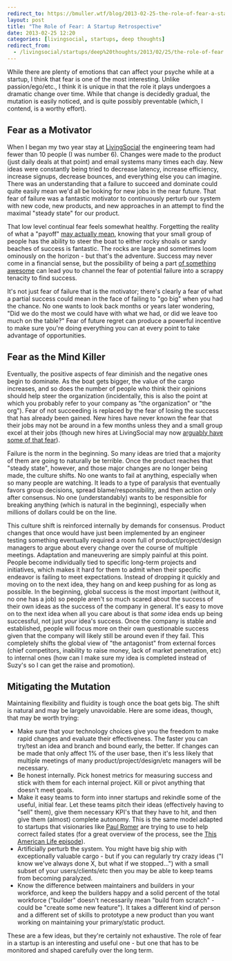 ```yaml
---
redirect_to: https://bmuller.wtf/blog/2013-02-25-the-role-of-fear-a-startup-retrospective
layout: post
title: "The Role of Fear: A Startup Retrospective"
date: 2013-02-25 12:20
categories: [livingsocial, startups, deep thoughts]
redirect_from:
  - /livingsocial/startups/deep%20thoughts/2013/02/25/the-role-of-fear:-a-startup-retrospective.html
---
```

While there are plenty of emotions that can affect your psyche while at a startup, I think that fear is one of the most interesting.  Unlike passion/ego/etc., I think it is unique in that the role it plays undergoes a dramatic change over time.  While that change is decidedly gradual, the mutation is easily noticed, and is quite possibly preventable (which, I contend, is a worthy effort).

## Fear as a Motivator
When I began my two year stay at [LivingSocial](http://livingsocial.com) the engineering team had fewer than 10 people (I was number 6).  Changes were made to the product (just daily deals at that point) and email systems many times each day.  New ideas were constantly being tried to decrease latency, increase efficiency, increase signups, decrease bounces, and everything else you can imagine.  There was an understanding that a failure to succeed and dominate could quite easily mean we'd all be looking for new jobs in the near future.  That fear of failure was a fantastic motivator to continuously perturb our system with new code, new products, and new approaches in an attempt to find the maximal "steady state" for our product.

That low level continual fear feels somewhat healthy.  Forgetting the reality of what a "payoff" [may actually mean](http://www.wallstreetoasis.com/blog/why-you-should-reject-that-start-up-job), knowing that your small group of people has the ability to steer the boat to either rocky shoals or sandy beaches of success is fantastic.  The rocks are large and sometimes loom ominously on the horizon - but that's the adventure.  Success may never come in a financial sense, but the possibility of being a part [of something awesome](http://www.guinnessworldrecords.com/records-1000/most-online-vouchers-sold-in-24-hours/) can lead you to channel the fear of potential failure into a scrappy tenacity to find success.

It's not just fear of failure that is the motivator; there's clearly a fear of what a partial success could mean in the face of failing to "go big" when you had the chance.  No one wants to look back months or years later wondering, "Did we do the most we could have with what we had, or did we leave too much on the table?"  Fear of future regret can produce a powerful incentive to make sure you're doing everything you can at every point to take advantage of opportunities.

## Fear as the Mind Killer
Eventually, the positive aspects of fear diminish and the negative ones begin to dominate.  As the boat gets bigger, the value of the cargo increases, and so does the number of people who think their opinions should help steer the organization (incidentally, this is also the point at which you probably refer to your company as "the organization" or "the org").  Fear of not succeeding is replaced by the fear of losing the success that has already been gained.  New hires have never known the fear that their jobs may not be around in a few months unless they and a small group excel at their jobs (though new hires at LivingSocial may now [arguably have some of that fear](http://techcrunch.com/2012/11/29/livingsocial-confirms-layoffs-400-all-but-a-couple-dozen-in-the-u-s-10-of-workforce/)).

Failure is the norm in the beginning.  So many ideas are tried that a majority of them are going to naturally be terrible.  Once the product reaches that "steady state", however, and those major changes are no longer being made, the culture shifts.  No one wants to fail at anything, especially when so many people are watching.  It leads to a type of paralysis that eventually favors group decisions, spread blame/responsibility, and then action only after consensus.  No one (understandably) wants to be responsible for breaking anything (which is natural in the beginning), especially when millions of dollars could be on the line.

This culture shift is reinforced internally by demands for consensus.  Product changes that once would have just been implemented by an engineer testing something eventually required a room full of product/project/design managers to argue about every change over the course of multiple meetings.  Adaptation and maneuvering are simply painful at this point.  People become individually tied to specific long-term projects and initiatives, which makes it hard for them to admit when their specific endeavor is failing to meet expectations.  Instead of dropping it quickly and moving on to the next idea, they hang on and keep pushing for as long as possible.  In the beginning, global success is the most important (without it, no one has a job) so people aren't so much scared about the success of their own ideas as the success of the company in general.  It's easy to move on to the next idea when all you care about is that _some_ idea ends up being successful, not just _your_ idea's success.  Once the company is stable and established, people will focus more on their own questionable success given that the company will likely still be around even if they fail.  This completely shifts the global view of "the antagonist" from external forces (chief competitors, inability to raise money, lack of market penetration, etc) to internal ones (how can I make sure my idea is completed instead of Suzy's so I can get the raise and promotion).

## Mitigating the Mutation
Maintaining flexibility and fluidity is tough once the boat gets big.  The shift is natural and may be largely unavoidable.  Here are some ideas, though, that may be worth trying:

* Make sure that your technology choices give you the freedom to make rapid changes and evaluate their effectiveness.  The faster you can try/test an idea and branch and bound early, the better.  If changes can be made that only affect 1% of the user base, then it's less likely that multiple meetings of many product/project/design/etc managers will be necessary.
* Be honest internally.  Pick honest metrics for measuring success and stick with them for each internal project.  Kill or pivot anything that doesn't meet goals.
* Make it easy teams to form into inner startups and rekindle some of the useful, initial fear.  Let these teams pitch their ideas (effectively having to "sell" them), give them necessary KPI's that they have to hit, and then give them (almost) complete autonomy.  This is the same model adapted to startups that visionaries like [Paul Romer](http://www.ted.com/talks/paul_romer.html) are trying to use to help correct failed states (for a great overview of the process, see the [This American Life episode](http://www.thisamericanlife.org/radio-archives/episode/483/self-improvement-kick?act=2)).
* Artificially perturb the system.  You might have big ship with exceptionally valuable cargo - but if you can regularly try crazy ideas ("I know we've always done X, but what if we stopped...") with a small subset of your users/clients/etc then you may be able to keep teams from becoming paralyzed.
* Know the difference between maintainers and builders in your workforce, and keep the builders happy and a solid percent of the total workforce ("builder" doesn't necessarily mean "build from scratch" - could be "create some new feature").  It takes a different kind of person and a different set of skills to prototype a new product than you want working on maintaining your primary/static product.

These are a few ideas, but they're certainly not exhaustive.  The role of fear in a startup is an interesting and useful one - but one that has to be monitored and shaped carefully over the long term.

